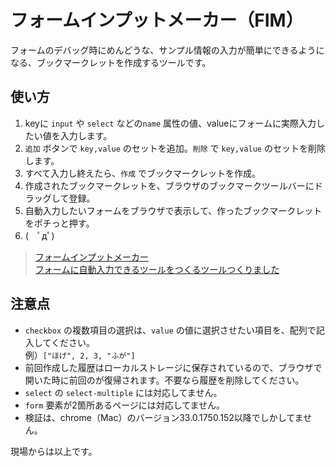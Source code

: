 フォームインプットメーカー（FIM）
==========================
フォームのデバッグ時にめんどうな、サンプル情報の入力が簡単にできるようになる、ブックマークレットを作成するツールです。

使い方
-------
1. keyに `input` や `select` などの`name` 属性の値、valueにフォームに実際入力したい値を入力します。
2. `追加` ボタンで `key,value` のセットを追加。`削除` で `key,value` のセットを削除します。
3. すべて入力し終えたら、`作成` でブックマークレットを作成。
4. 作成されたブックマークレットを、ブラウザのブックマークツールバーにドラッグして登録。
5. 自動入力したいフォームをブラウザで表示して、作ったブックマークレットをポチっと押す。
6. (　ﾟдﾟ)

> [フォームインプットメーカー](http://www.maki-o.net/fim/)  
> [フォームに自動入力できるツールをつくるツールつくりました](http://www.maki-o.net/memo/fim.html)

注意点
-------
- `checkbox` の複数項目の選択は、`value` の値に選択させたい項目を、配列で記入してください。　  
例）`["ほげ", 2, 3, "ふが"]`
- 前回作成した履歴はローカルストレージに保存されているので、ブラウザで開いた時に前回のが復帰されます。不要なら履歴を削除してください。
- `select` の `select-multiple` には対応してません。
- `form` 要素が2箇所あるページには対応してません。
- 検証は、chrome（Mac）のバージョン33.0.1750.152以降でしかしてません。



現場からは以上です。
